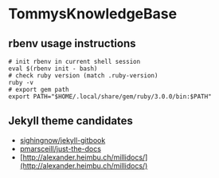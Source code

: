 # TommysKnowledgeBase

## rbenv usage instructions

    # init rbenv in current shell session
    eval $(rbenv init - bash)
    # check ruby version (match .ruby-version)
    ruby -v
    # export gem path
    export PATH="$HOME/.local/share/gem/ruby/3.0.0/bin:$PATH"

## Jekyll theme candidates

* [sighingnow/jekyll-gitbook](https://github.com/sighingnow/jekyll-gitbook)
* [pmarsceill/just-the-docs](https://pmarsceill.github.io/just-the-docs/)
* [http://alexander.heimbu.ch/millidocs/](http://alexander.heimbu.ch/millidocs/)

